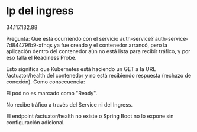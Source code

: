 # Ip del ingress
34.117.132.88



Pregunta: Que esta ocurriendo con el servicio auth-service?
auth-service-7d84479fb9-xfhqs ya fue creado y el contenedor arrancó, pero la aplicación dentro del contenedor aún no está lista para recibir tráfico, y por eso falla el Readiness Probe.

Esto significa que Kubernetes está haciendo un GET a la URL /actuator/health del contenedor y no está recibiendo respuesta (rechazo de conexión). Como consecuencia:

El pod no es marcado como "Ready".

No recibe tráfico a través del Service ni del Ingress.

El endpoint /actuator/health no existe o Spring Boot no lo expone sin configuración adicional.